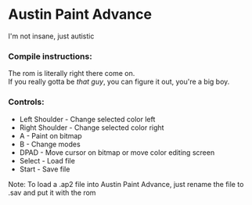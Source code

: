 # Austin Paint Advance

I'm not insane, just autistic
### Compile instructions:
The rom is literally right there come on. <br>If you really gotta be *that guy*, you can figure it out, you're a big boy.
### Controls:
* Left Shoulder - Change selected color left
* Right Shoulder - Change selected color right
* A - Paint on bitmap
* B - Change modes
* DPAD - Move cursor on bitmap or move color editing screen
* Select - Load file
* Start - Save file

Note: To load a .ap2 file into Austin Paint Advance, just rename the file to .sav and put it with the rom
